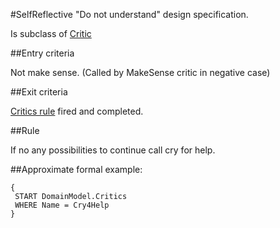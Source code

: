 #SelfReflective "Do not understand" design specification.

Is subclass of [Critic](critics.md)

##Entry criteria

Not make sense. (Called by MakeSense critic in negative case)

##Exit criteria

[Critics rule](critics.md#rule) fired and completed.

##Rule

If no any possibilities to continue call cry for help.

##Approximate formal example:
```
{
 START DomainModel.Critics
 WHERE Name = Cry4Help
}
```